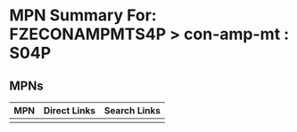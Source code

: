 



# MPN Summary For: FZECONAMPMTS4P > con-amp-mt : S04P

## MPNs
  

|MPN|Direct Links|Search Links|
| :--- | :--- | :--- |
||||
